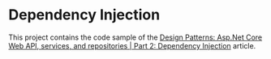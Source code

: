 # Dependency Injection
This project contains the code sample of the 
[Design Patterns: Asp.Net Core Web API, services, and repositories | Part 2: Dependency Injection](http://www.forevolve.com/en/articles/2017/08/14/design-patterns-web-api-service-and-repository-part-2/)
article.